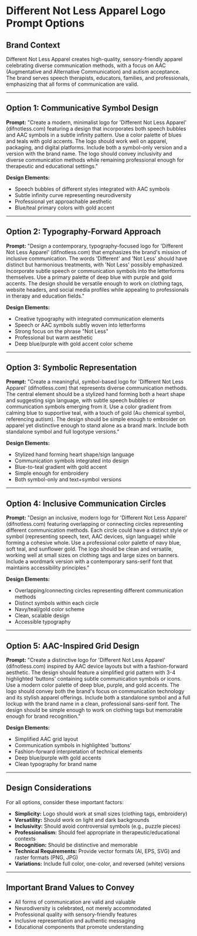 # Different Not Less Apparel Logo Prompt Options

## Brand Context
Different Not Less Apparel creates high-quality, sensory-friendly apparel celebrating diverse communication methods, with a focus on AAC (Augmentative and Alternative Communication) and autism acceptance. The brand serves speech therapists, educators, families, and professionals, emphasizing that all forms of communication are valid.

---

## Option 1: Communicative Symbol Design

**Prompt:**
"Create a modern, minimalist logo for 'Different Not Less Apparel' (difnotless.com) featuring a design that incorporates both speech bubbles and AAC symbols in a subtle infinity pattern. Use a color palette of blues and teals with gold accents. The logo should work well on apparel, packaging, and digital platforms. Include both a symbol-only version and a version with the brand name. The logo should convey inclusivity and diverse communication methods while remaining professional enough for therapeutic and educational settings."

**Design Elements:**
- Speech bubbles of different styles integrated with AAC symbols
- Subtle infinity curve representing neurodiversity
- Professional yet approachable aesthetic
- Blue/teal primary colors with gold accent

---

## Option 2: Typography-Forward Approach

**Prompt:**
"Design a contemporary, typography-focused logo for 'Different Not Less Apparel' (difnotless.com) that emphasizes the brand's mission of inclusive communication. The words 'Different' and 'Not Less' should have distinct but harmonious treatments, with 'Not Less' possibly emphasized. Incorporate subtle speech or communication symbols into the letterforms themselves. Use a primary palette of deep blue with purple and gold accents. The design should be versatile enough to work on clothing tags, website headers, and social media profiles while appealing to professionals in therapy and education fields."

**Design Elements:**
- Creative typography with integrated communication elements
- Speech or AAC symbols subtly woven into letterforms
- Strong focus on the phrase "Not Less" 
- Professional but warm aesthetic
- Deep blue/purple with gold accent color scheme

---

## Option 3: Symbolic Representation

**Prompt:**
"Create a meaningful, symbol-based logo for 'Different Not Less Apparel' (difnotless.com) that represents diverse communication methods. The central element should be a stylized hand forming both a heart shape and suggesting sign language, with subtle speech bubbles or communication symbols emerging from it. Use a color gradient from calming blue to supportive teal, with a touch of gold (Au chemical symbol, referencing autism). The design should be simple enough to embroider on apparel yet distinctive enough to stand alone as a brand mark. Include both standalone symbol and full logotype versions."

**Design Elements:**
- Stylized hand forming heart shape/sign language
- Communication symbols integrated into design
- Blue-to-teal gradient with gold accent
- Simple enough for embroidery
- Both symbol-only and text+symbol versions

---

## Option 4: Inclusive Communication Circles

**Prompt:**
"Design an inclusive, modern logo for 'Different Not Less Apparel' (difnotless.com) featuring overlapping or connecting circles representing different communication methods. Each circle could have a distinct style or symbol (representing speech, text, AAC devices, sign language) while forming a cohesive whole. Use a professional color palette of navy blue, soft teal, and sunflower gold. The logo should be clean and versatile, working well at small sizes on clothing tags and large sizes on banners. Include a wordmark version with a contemporary sans-serif font that maintains accessibility principles."

**Design Elements:**
- Overlapping/connecting circles representing different communication methods
- Distinct symbols within each circle
- Navy/teal/gold color scheme
- Clean, scalable design
- Accessible typography

---

## Option 5: AAC-Inspired Grid Design

**Prompt:**
"Create a distinctive logo for 'Different Not Less Apparel' (difnotless.com) inspired by AAC device layouts but with a fashion-forward aesthetic. The design should feature a simplified grid pattern with 3-4 highlighted 'buttons' containing subtle communication symbols or icons. Use a modern color palette of deep blue, purple, and gold accents. The logo should convey both the brand's focus on communication technology and its stylish apparel offerings. Include both a standalone symbol and a full lockup with the brand name in a clean, professional sans-serif font. The design should be simple enough to work on clothing tags but memorable enough for brand recognition."

**Design Elements:**
- Simplified AAC grid layout
- Communication symbols in highlighted 'buttons'
- Fashion-forward interpretation of technical elements
- Deep blue/purple with gold accents
- Clean typography for brand name

---

## Design Considerations

For all options, consider these important factors:
- **Simplicity:** Logo should work at small sizes (clothing tags, embroidery)
- **Versatility:** Should work on light and dark backgrounds
- **Inclusivity:** Should avoid controversial symbols (e.g., puzzle pieces)
- **Professionalism:** Should feel appropriate in therapeutic/educational contexts
- **Recognition:** Should be distinctive and memorable
- **Technical Requirements:** Provide vector formats (AI, EPS, SVG) and raster formats (PNG, JPG)
- **Variations:** Include full color, one-color, and reversed (white) versions

---

## Important Brand Values to Convey

- All forms of communication are valid and valuable
- Neurodiversity is celebrated, not merely accommodated
- Professional quality with sensory-friendly features
- Inclusive representation and authentic messaging
- Educational components that promote understanding
